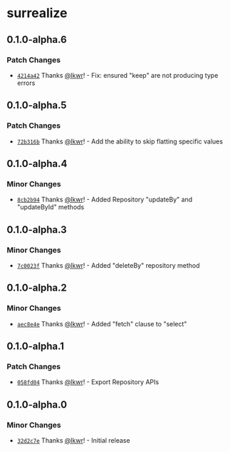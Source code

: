 # surrealize

## 0.1.0-alpha.6

### Patch Changes

- [`4214a42`](https://github.com/surrealize/surrealize/commit/4214a425107514e75a0c86367a6eefe01feba928) Thanks [@lkwr](https://github.com/lkwr)! - Fix: ensured "keep" are not producing type errors

## 0.1.0-alpha.5

### Patch Changes

- [`72b316b`](https://github.com/surrealize/surrealize/commit/72b316b2e1da3d858143fb5d9975cc9847d2a934) Thanks [@lkwr](https://github.com/lkwr)! - Add the ability to skip flatting specific values

## 0.1.0-alpha.4

### Minor Changes

- [`8cb2b94`](https://github.com/surrealize/surrealize/commit/8cb2b94038df0575e584d65c3ba184cb288c1ec1) Thanks [@lkwr](https://github.com/lkwr)! - Added Repository "updateBy" and "updateById" methods

## 0.1.0-alpha.3

### Minor Changes

- [`7c0023f`](https://github.com/surrealize/surrealize/commit/7c0023f8c071f3c2158b4be9ebc5df76c7ac0652) Thanks [@lkwr](https://github.com/lkwr)! - Added "deleteBy" repository method

## 0.1.0-alpha.2

### Minor Changes

- [`aec8e4e`](https://github.com/surrealize/surrealize/commit/aec8e4eb271fff5f522e2cc3c9fba37569b82121) Thanks [@lkwr](https://github.com/lkwr)! - Added "fetch" clause to "select"

## 0.1.0-alpha.1

### Patch Changes

- [`058fd04`](https://github.com/surrealize/surrealize/commit/058fd04e1d2c37e6c499e864e4a53b3435e449a9) Thanks [@lkwr](https://github.com/lkwr)! - Export Repository APIs

## 0.1.0-alpha.0

### Minor Changes

- [`32d2c7e`](https://github.com/surrealize/surrealize/commit/32d2c7e10713c6c07a8119f319edbc0c149e4eb3) Thanks [@lkwr](https://github.com/lkwr)! - Initial release
